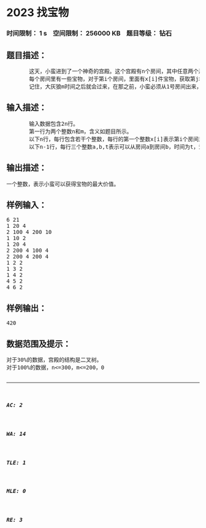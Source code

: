 # 2023 找宝物   
### 时间限制： 1 s&nbsp;&nbsp;&nbsp;&nbsp;空间限制： 256000 KB&nbsp;&nbsp;&nbsp;&nbsp;题目等级： 钻石  
## 题目描述：  

<pre>
       这天，小蛮进到了一个神奇的宫殿。这个宫殿有n个房间，其中任意两个房间之间都有唯一的一条路径相连。1号房间是宫殿的入口。对于其中的一些房间有道路相连，经过不同的道路需要不同的时间。
       每个房间里有一些宝物，对于第i个房间，里面有x[i]件宝物，获取第j块宝物需要时间c[j]并且获得价值v[j]。现在，小蛮已经站在了1号房间，她想要知道她能够获得多少价值的宝物。
       记住，大灰狼m时间之后就会过来，在那之前，小蛮必须从1号房间出来，你不能让小蛮被大灰狼抓住。
</pre>
  
  
## 输入描述：  

<pre>
       输入数据包含2n行。
       第一行为两个整数n和m，含义如题目所示。
       以下n行，每行包含若干个整数，每行的第一个整数x[i]表示第i个房间里放有的宝物数目，之后x[i]对整数v[j]，c[j]分别表示该宝物的价值和获取所需的时间。
       以下n-1行，每行三个整数a,b,t表示可以从房间a到房间b，时间为t，注意在小蛮返回时还要用掉t。
</pre>
  
  
## 输出描述：  

<pre>
一个整数，表示小蛮可以获得宝物的最大价值。
</pre>
  
  
## 样例输入：  

<pre>
6 21
1 20 4
2 100 4 200 10
1 10 2
1 20 4
2 200 4 100 4
2 200 4 200 4
1 2 2
1 3 2
1 4 2
4 5 2
4 6 2
</pre>
  
  
## 样例输出：  

<pre>
420
</pre>
  
  
## 数据范围及提示：  

<pre>
对于30%的数据，宫殿的结构是二叉树。
对于100%的数据，n<=300，m<=200，0<c[j],t, x[i]<=10，v[j]<=10^9。
保证最后答案不超过maxlongint。
</pre>
  
  
***  

##### AC: 2  
##### WA: 14  
##### TLE: 1  
##### MLE: 0  
##### RE: 3  
